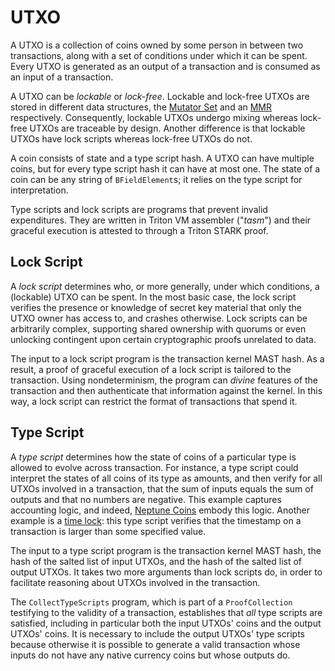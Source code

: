 # UTXO

A UTXO is a collection of coins owned by some person in between two transactions, along with a set of conditions under which it can be spent. Every UTXO is generated as an output of a transaction and is consumed as an input of a transaction.

A UTXO can be *lockable* or *lock-free*. Lockable and lock-free UTXOs are stored in different data structures, the [Mutator Set](./mutator-set.md) and an [MMR](./mmr.md) respectively. Consequently, lockable UTXOs undergo mixing whereas lock-free UTXOs are traceable by design. Another difference is that lockable UTXOs have lock scripts whereas lock-free UTXOs do not.

A coin consists of state and a type script hash. A UTXO can have multiple coins, but for every type script hash it can have at most one. The state of a coin can be any string of `BFieldElement`s; it relies on the type script for interpretation.

Type scripts and lock scripts are programs that prevent invalid expenditures. They are written in Triton VM assembler ("*tasm*") and their graceful execution is attested to through a Triton STARK proof.

## Lock Script

A *lock script* determines who, or more generally, under which conditions, a (lockable) UTXO can be spent. In the most basic case, the lock script verifies the presence or knowledge of secret key material that only the UTXO owner has access to, and crashes otherwise. Lock scripts can be arbitrarily complex, supporting shared ownership with quorums or even unlocking contingent upon certain cryptographic proofs unrelated to data.

The input to a lock script program is the transaction kernel MAST hash. As a result, a proof of graceful execution of a lock script is tailored to the transaction. Using nondeterminism, the program can *divine* features of the transaction and then authenticate that information against the kernel. In this way, a lock script can restrict the format of transactions that spend it.

## Type Script

A *type script* determines how the state of coins of a particular type is allowed to evolve across transaction. For instance, a type script could interpret the states of all coins of its type as amounts, and then verify for all UTXOs involved in a transaction, that the sum of inputs equals the sum of outputs and that no numbers are negative. This example captures accounting logic, and indeed, [Neptune Coins](./neptune-coins.md) embody this logic. Another example is a [time lock](./time-lock.md): this type script verifies that the timestamp on a transaction is larger than some specified value.

The input to a type script program is the transaction kernel MAST hash, the hash of the salted list of input UTXOs, and the hash of the salted list of output UTXOs. It takes two more arguments than lock scripts do, in order to facilitate reasoning about UTXOs involved in the transaction.

The `CollectTypeScripts` program, which is part of a `ProofCollection` testifying to the validity of a transaction, establishes that *all* type scripts are satisfied, including in particular both the input UTXOs' coins and the output UTXOs' coins. It is necessary to include the output UTXOs' type scripts because otherwise it is possible to generate a valid transaction whose inputs do not have any native currency coins but whose outputs do.
